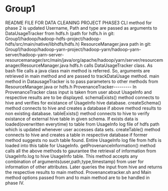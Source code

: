 # Group1
README FILE FOR DATA CLEANING PROJECT PHASE3
CLI method for phase 2 is updated
Username, Path and type are passed as arguments to DataUsageTracker from hdfs.h
(path for hdfs.h in git: Group1/hadoop/hadoop-hdfs-project/hadoop-hdfs/src/main/native/libhdfs/hdfs.h)
ResourceManager.java path in git:  Group1/hadoop/hadoop-yarn-project/hadoop-yarn/hadoop-yarn-server/hadoop-yarn-server-resourcemanager/src/main/java/org/apache/hadoop/yarn/server/resourcemanager/ResourceManager.java
hdfs.h calls DataUsageTracker class. As bash file calls a java class main method is referred. So, arguments are retrieved in main method and are passed to trackDataUsage method.
main method in DatausageTracker is to pass parameters to other methods from ResourceManager.java or hdfs.h
ProvenanceTracker---------
In ProvenanceTracker class input is taken from user about UsageInfo and respective results are to be displayed.
schemaExists() method connects to hive and verifies for existance of UsageInfo hive database.
createSchema() method connects to hive and creates a database if above method results to non existing database.
tableExists() method connects to hive to verify existance of external hive table in given schema.
If exists data is loaded(overwritten everytime) to table from UsageInfo log file of hdfs path which is updated whenever user accesses data sets.
createTable() method connects to hive and creates a table in respective database if former method suggests no such table found.
Entire UsageInfo log file from hdfs is loaded into this table for UsageInfo.
getProvenanceInformation() method calls all the above methods to gaurantee the retrieval of information from UsageInfo.log to hive UsageInfo table.
This method accepts any combination of arguments(user,path,type,timestamp) from user for information of other attributes.
Later queries the input from hive and returns the respective results to main method.
Provenancetracker.sh and Main method options passed from and to main method are to be handled in phase IV.
